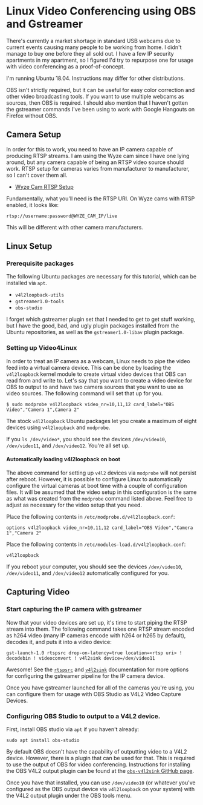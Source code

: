 # Linux Video Conferencing using OBS and Gstreamer

There's currently a market shortage in standard USB webcams due to current
events causing many people to be working from home. I didn't manage to buy one
before they all sold out. I have a few IP security apartments in my apartment,
so I figured I'd try to repurpose one for usage with video conferencing as a
proof-of-concept.

I'm running Ubuntu 18.04. Instructions may differ for other distributions.

OBS isn't strictly required, but it can be useful for easy color correction and
other video broadcasting tools. If you want to use multiple webcams as sources,
then OBS is required. I should also mention that I haven't gotten the gstreamer
commands I've been using to work with Google Hangouts on Firefox without OBS.

## Camera Setup

In order for this to work, you need to have an IP camera capable of producing
RTSP streams. I am using the Wyze cam since I have one lying around, but any
camera capable of being an RTSP video source should work. RTSP setup for
cameras varies from manufacturer to manufacturer, so I can't cover them all.

* [Wyze Cam RTSP Setup](https://support.wyzecam.com/hc/en-us/articles/360026245231-Wyze-Cam-RTSP)

Fundamentally, what you'll need is the RTSP URI. On Wyze cams with RTSP
enabled, it looks like:

```
rtsp://username:password@WYZE_CAM_IP/live
```

This will be different with other camera manufacturers.

## Linux Setup

### Prerequisite packages

The following Ubuntu packages are necessary for this tutorial, which can be
installed via `apt`.

* `v4l2loopback-utils`
* `gstreamer1.0-tools`
* `obs-studio`

I forget which gstreamer plugin set that I needed to get to get stuff working,
but I have the good, bad, and ugly plugin packages installed from the Ubuntu
repositories, as well as the `gstreamer1.0-libav` plugin package.

### Setting up Video4Linux

In order to treat an IP camera as a webcam, Linux needs to pipe the video feed
into a virtual camera device. This can be done by loading the `v4l2loopback`
kernel module to create virtual video devices that OBS can read from and write
to. Let's say that you want to create a video device for OBS to output to and
have two camera sources that you want to use as video sources. The following
command will set that up for you.

```
$ sudo modprobe v4l2loopback video_nr=10,11,12 card_label="OBS Video","Camera 1",Camera 2"
```

The stock `v4l2loopback` Ubuntu packages let you create a maximum of eight
devices using `v4l2loopback` and `modprobe`.

If you `ls /dev/video*`, you should see the devices `/dev/video10`,
`/dev/video11`, and `/dev/video12`. You're all set up.

#### Automatically loading v4l2loopback on boot

The above command for setting up `v4l2` devices via `modprobe` will not persist
after reboot. However, it is possible to configure Linux to automatically
configure the virtual cameras at boot time with a couple of configuration
files. It will be assumed that the video setup in this configuration is the
same as what was created from the `modprobe` command listed above. Feel free to
adjust as necessary for the video setup that you need.

Place the following contents in `/etc/modprobe.d/v4l2loopback.conf`:

```
options v4l2loopback video_nr=10,11,12 card_label="OBS Video","Camera 1","Camera 2"
```

Place the following contents in `/etc/modules-load.d/v4l2loopback.conf`:

```
v4l2loopback
```

If you reboot your computer, you should see the devices `/dev/video10`,
`/dev/video11`, and `/dev/video12` automatically configured for you.

## Capturing Video

### Start capturing the IP camera with gstreamer

Now that your video devices are set up, it's time to start piping the RTSP
stream into them. The following command takes one RTSP stream encoded as h264
video (many IP cameras encode with h264 or h265 by default), decodes it, and
puts it into a video device:

```
gst-launch-1.0 rtspsrc drop-on-latency=true location=<rtsp uri> ! decodebin ! videoconvert ! v4l2sink device=/dev/video11
```

Awesome! See the
[`rtspsrc`](https://gstreamer.freedesktop.org/documentation/rtsp/rtspsrc.html)
and
[`v4l2sink`](https://gstreamer.freedesktop.org/documentation/video4linux2/v4l2sink.html)
documentation for more options for configuring the gstreamer pipeline for the
IP camera device.

Once you have gstreamer launched for all of the cameras you're using, you can
configure them for usage with OBS Studio as V4L2 Video Capture Devices.

### Configuring OBS Studio to output to a V4L2 device.

First, install OBS studio via `apt` if you haven't already:

```
sudo apt install obs-studio
```

By default OBS doesn't have the capability of outputting video to a V4L2
device. However, there is a plugin that can be used for that. This is required
to use the output of OBS for video conferencing. Instructions for installing
the OBS V4L2 output plugin can be found at the [`obs-v4l2sink` GitHub
page](https://github.com/CatxFish/obs-v4l2sink).

Once you have that installed, you can use `/dev/video10` (or whatever you've
configured as the OBS output device via `v4l2loopback` on your system) with the
V4L2 output plugin under the OBS tools menu.
